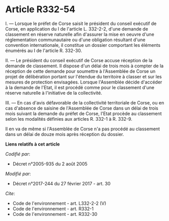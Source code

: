 # Article R332-54

I. ― Lorsque le préfet de Corse saisit le président du conseil exécutif de Corse, en application du I de l'article L.
332-2-2, d'une demande de classement en réserve naturelle afin d'assurer la mise en oeuvre d'une réglementation communautaire
ou d'une obligation résultant d'une convention internationale, il constitue un dossier comportant les éléments énumérés au I
de l'article R. 332-30. 

II. ― Le président du conseil exécutif de Corse accuse réception de la demande de classement. Il dispose d'un délai de trois
mois à compter de la réception de cette demande pour soumettre à l'Assemblée de Corse un projet de délibération portant sur
l'étendue du territoire à classer et sur les mesures de protection envisagées. Lorsque l'Assemblée décide d'accéder à la
demande de l'Etat, il est procédé comme pour le classement d'une réserve naturelle à l'initiative de la collectivité. 

III. ― En cas d'avis défavorable de la collectivité territoriale de Corse, ou en cas d'absence de saisine de l'Assemblée de
Corse dans un délai de trois mois suivant la demande du préfet de Corse, l'Etat procède au classement selon les modalités
définies aux articles R. 332-1 à R. 332-9. 

Il en va de même si l'Assemblée de Corse n'a pas procédé au classement dans un délai de douze mois après réception du
dossier.

**Liens relatifs à cet article**

_Codifié par_:

  - Décret n°2005-935 du 2 août 2005

_Modifié par_:

  - Décret n°2017-244 du 27 février 2017 - art. 30

_Cite_:

  - Code de l'environnement - art. L332-2-2 (V)
  - Code de l'environnement - art. R332-1
  - Code de l'environnement - art. R332-30
